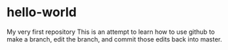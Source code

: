 # hello-world
My very first repository
This is an attempt to learn how to use github to make a branch, edit the branch, and commit those edits back into master.
